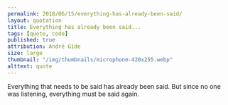 ```yaml
---
permalink: 2018/06/15/everything-has-already-been-said/
layout: quotation
title: Everything has already been said...
tags: [quote, code]
published: true
attribution: André Gide
size: large
thumbnail: "/img/thumbnails/microphone-420x255.webp"
alttext: quote
---
```


Everything that needs to be said has already been said. But since no one was listening, everything must be said again.
